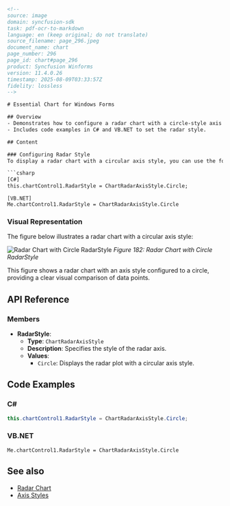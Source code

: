 ```html
<!-- 
source: image
domain: syncfusion-sdk
task: pdf-ocr-to-markdown
language: en (keep original; do not translate)
source_filename: page_296.jpeg
document_name: chart
page_number: 296
page_id: chart#page_296
product: Syncfusion Winforms
version: 11.4.0.26
timestamp: 2025-08-09T03:33:57Z
fidelity: lossless
-->

# Essential Chart for Windows Forms

## Overview
- Demonstrates how to configure a radar chart with a circle-style axis in WinForms.
- Includes code examples in C# and VB.NET to set the radar style.

## Content

### Configuring Radar Style
To display a radar chart with a circular axis style, you can use the following code:

```csharp
[C#]
this.chartControl1.RadarStyle = ChartRadarAxisStyle.Circle;
```

```vbnet
[VB.NET]
Me.chartControl1.RadarStyle = ChartRadarAxisStyle.Circle
```

### Visual Representation
The figure below illustrates a radar chart with a circular axis style:

![Radar Chart with Circle RadarStyle](https://example.com/figure182.png)
*Figure 182: Radar Chart with Circle RadarStyle*

This figure shows a radar chart with an axis style configured to a circle, providing a clear visual comparison of data points.

## API Reference

### Members
- **RadarStyle**:  
  - **Type**: `ChartRadarAxisStyle`  
  - **Description**: Specifies the style of the radar axis.  
  - **Values**:  
    - `Circle`: Displays the radar plot with a circular axis style.  

## Code Examples

### C#
```csharp
this.chartControl1.RadarStyle = ChartRadarAxisStyle.Circle;
```

### VB.NET
```vbnet
Me.chartControl1.RadarStyle = ChartRadarAxisStyle.Circle
```

## See also
- [Radar Chart](#radar-chart)
- [Axis Styles](#axis-styles)

<!-- tags: [Syncfusion Winforms, Chart, RadarChart, RadarStyle, CircleAxisStyle] keywords: [winforms, radar chart, circle style, axis style, chart control] -->
```